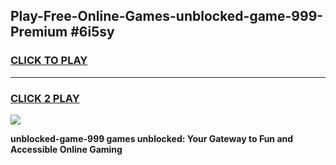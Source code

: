 
## Play-Free-Online-Games-unblocked-game-999-Premium #6i5sy
<h3>
<a href="https://premium.freeplayer.one?title=unblocked-game-999&ref=8M">CLICK TO PLAY</a></h3>
<hr>

<h3>
<a href="https://premium.freeplayer.one?title=unblocked-game-999&ref=8M">CLICK 2 PLAY</a>
  
</h3>

<a href="https://premium.freeplayer.one?title=unblocked-game-999&ref=8M"><img src="https://clearcache.store/games.png"></a>


**unblocked-game-999 games unblocked: Your Gateway to Fun and Accessible Online Gaming**

